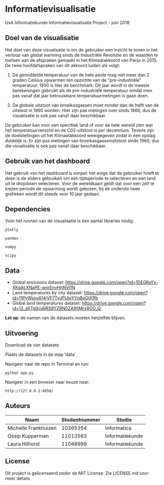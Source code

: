 # Informatievisualisatie
UvA Informatiekunde Informatievisualisatie Project - juni 2018

## Doel van de visualisatie
Het doel van deze visualisatie is om de gebruiker een inzicht te tonen in het verloop van global warming sinds de Industriële Revolutie en de waarden te toetsen aan de afspraken gemaakt in het Klimaatakkoord van Parijs in 2015. De twee hoofdafspraken van dit akkoord luiden als volgt:  

1. De gemiddelde temperatuur van de hele aarde mag niet meer dan 2 graden Celsius opwarmen ten opzichte van de "pre-industriële" temperatuur. 1850 is hier de benchmark. Dit jaar wordt in de meeste berekeningen gebruikt als de pre-industriële temperatuur omdat men pas vanaf dat jaar betrouwbare temperatuurmetingen is gaan doen.

2. De globale uitstoot van broeikasgassen moet minder dan de helft van de uitstoot in 1990 worden. Hier zijn pas metingen over sinds 1960, dus de visualisatie is ook pas vanaf daar beschikbaar.

 De gebruiker kan voor een specifiek land of voor de hele wereld zien wat het temperatuurverschil en de C02-uitstoot is per decennium. Tevens zijn de doelstellingen uit het Klimaatakkoord weergegeven zodat in een opslag duidelijk is. Er zijn pas metingen van broeikasgassenuitstoot sinds 1960, dus die visualisatie is ook pas vanaf daar beschikbaar.


## Gebruik van het dashboard
Het gebruik van het dashboard is simpel: het enige dat de gebruiker hoeft te doen is de sliders gebruiken om een tijdsperiode te selecteren en een land uit te dropdown selecteren. Voor de wereldkaart geldt dat voor een zelf te kiezen periode de opwarming wordt gekozen, bij de onderste twee grafieken wordt dit steeds voor 10 jaar gedaan. 

##  Dependencies
Voor het runnen van de visualisatie is een aantal libraries nodig:

``` plotly ```

``` pandas ```

``` numpy ```

``` scipy ```

## Data
- Global emissions dataset: https://drive.google.com/open?id=1DE0RoYx-XKpALXNaPE-wnrEnvHhNVI1N
- Land temperatures by city dataset: https://drive.google.com/open?id=11PvWsnvA14jVF7TyJPUlqYYnBoGtXffb
- Global land temperatures dataset: https://drive.google.com/open?id=12_sKTg0ciAlRS9YZRN0ZA8fiMrx8OD_Q

**Let op**: de namen van de datasets moeten hetzelfde blijven. 

## Uitvoering

Download de vier datasets

Plaats de datasets in de map 'data'

Navigeer naar de repo in Terminal en run:

```python app.py```

Navigeer in een browser naar keuze naar:

``` http://127.0.0.1:8050/ ```


## Auteurs
| Naam                   | Studentnummer   | Studie              |
|----------------------- | --------------- | --------------------|
| Michelle Frankhuizen   | 10365354        | Informatica         |
| Ossip Kupperman        | 11013583        | Informatiekunde     |
| Laura Hilhorst         | 11048999        | Informatiekunde     |

## License
Dit project is gelicenseerd onder de MIT License. Zie LICENSE.md voor meer details
